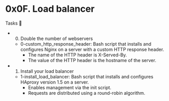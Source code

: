 # 0x0F. Load balancer

Tasks 📃
- 0. Double the number of webservers

	- 0-custom_http_response_header: Bash script that installs and configures Nginx on a server with a custom HTTP response header.
		+ The name of the HTTP header is X-Served-By.
		+ The value of the HTTP header is the hostname of the server.
- 1. Install your load balancer

	- 1-install_load_balancer: Bash script that installs and configures HAproxy version 1.5 on a server.
		+ Enables management via the init script.
		+ Requests are distributed using a round-robin algorithm.
